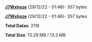 [**J7Wxhsze**](/data/J7Wxhsze.txt) (29/12/22 - 01:46)- 357 bytes

[**J7Wxhsze**](/data/J7Wxhsze.txt) (29/12/22 - 01:46)- 357 bytes

**Total Datas**: 2116

**Total Size**: 13.29 MB / 13.3 MB